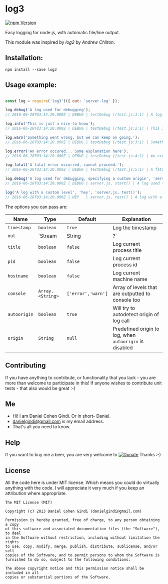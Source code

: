 # log3

[![npm Version](https://badge.fury.io/js/log3.png)](https://npmjs.org/package/log3)

Easy logging for node.js, with automatic file/line output.

This module was inspired by _log2_ by _Andrew Chilton_.

## Installation:

```
npm install --save log3
```
 
## Usage example:

```javascript

const log = require('log3')({ out: 'server.log' });

log.debug('A log used for debugging');
// 2016-06-28T03:14:20.000Z | DEBUG | testDebug (/test.js:1:1) | A log used for debugging

log.info('This is just a nice-to-know');
// 2016-06-28T03:14:20.000Z | DEBUG | testDebug (/test.js:2:1) | This is just a nice-to-know

log.warn('Something went wrong, but we can keep on going.');
// 2016-06-28T03:14:20.000Z | DEBUG | testDebug (/test.js:3:1) | Something went wrong, but we can keep on going.

log.error('An error occured... Some explanation here');
// 2016-06-28T03:14:20.000Z | DEBUG | testDebug (/test.js:4:1) | An error occured... Some explanation here

log.fatal('A fatal error occurred, cannot proceed.');
// 2016-06-28T03:14:20.000Z | DEBUG | testDebug (/test.js:5:1) | A fatal error occurred, cannot proceed.

log.debug('A log used for debugging, specifying a custom origin', 'server.js, start()');
// 2016-06-28T03:14:20.000Z | DEBUG | server.js, start() | A log used for debugging, specifying a custom origin

log('A log with a custom level', 'hey', 'server.js, test()');
// 2016-06-28T03:14:20.000Z | HEY   | server.js, test() | A log with a custom level

```

The options you can pass are:

Name | Type | Default | Explanation
---- | ---- | ------- | -----------
  `timestamp` | `boolean` | `true` | Log the timestamp
  `out` | `Stream|String|?` | `process.stdout` | A stream or a filename to output to
  `title` | `boolean` | `false` | Log current process title
  `pid` | `boolean` | `false` | Log current process id
  `hostname` | `boolean` | `false` | Log current machine name
  `console` | `Array.<String>` | `['error','warn']` | Array of levels that are outputted to console too
  `autoorigin` | `boolean` | `true` | Will try to autodetect origin of log call
  `origin` | `String` | `null` | Predefined origin to log, when `autoorigin` is disabled
  
## Contributing

If you have anything to contribute, or functionality that you lack - you are more than welcome to participate in this!
If anyone wishes to contribute unit tests - that also would be great :-)

## Me
* Hi! I am Daniel Cohen Gindi. Or in short- Daniel.
* danielgindi@gmail.com is my email address.
* That's all you need to know.

## Help

If you want to buy me a beer, you are very welcome to
[![Donate](https://www.paypalobjects.com/en_US/i/btn/btn_donate_LG.gif)](https://www.paypal.com/cgi-bin/webscr?cmd=_s-xclick&hosted_button_id=G6CELS3E997ZE)
 Thanks :-)

## License

All the code here is under MIT license. Which means you could do virtually anything with the code.
I will appreciate it very much if you keep an attribution where appropriate.

    The MIT License (MIT)

    Copyright (c) 2013 Daniel Cohen Gindi (danielgindi@gmail.com)

    Permission is hereby granted, free of charge, to any person obtaining a copy
    of this software and associated documentation files (the "Software"), to deal
    in the Software without restriction, including without limitation the rights
    to use, copy, modify, merge, publish, distribute, sublicense, and/or sell
    copies of the Software, and to permit persons to whom the Software is
    furnished to do so, subject to the following conditions:

    The above copyright notice and this permission notice shall be included in all
    copies or substantial portions of the Software.
